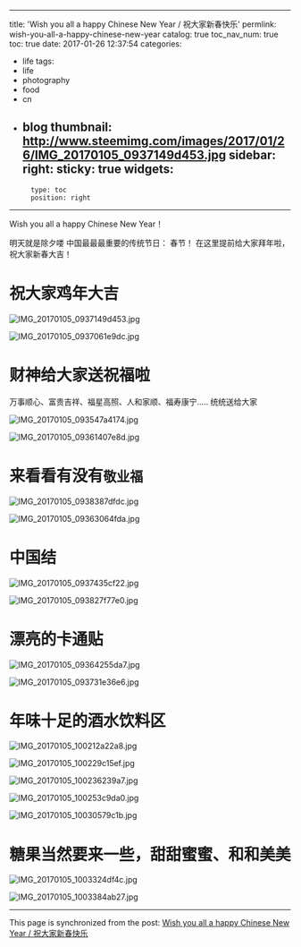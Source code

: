 
---
title: 'Wish you all a happy Chinese New Year  / 祝大家新春快乐'
permlink: wish-you-all-a-happy-chinese-new-year
catalog: true
toc_nav_num: true
toc: true
date: 2017-01-26 12:37:54
categories:
- life
tags:
- life
- photography
- food
- cn
- blog
thumbnail: http://www.steemimg.com/images/2017/01/26/IMG_20170105_0937149d453.jpg
sidebar:
    right:
        sticky: true
widgets:
    -
        type: toc
        position: right
---


Wish you all a happy Chinese New Year！

明天就是除夕喽
中国最最最重要的传统节日： 春节！
在这里提前给大家拜年啦，祝大家新春大吉！

# 祝大家鸡年大吉

![IMG_20170105_0937149d453.jpg](http://www.steemimg.com/images/2017/01/26/IMG_20170105_0937149d453.jpg)

![IMG_20170105_0937061e9dc.jpg](http://www.steemimg.com/images/2017/01/26/IMG_20170105_0937061e9dc.jpg)

# 财神给大家送祝福啦

万事顺心、富贵吉祥、福星高照、人和家顺、福寿康宁..... 统统送给大家

![IMG_20170105_093547a4174.jpg](http://www.steemimg.com/images/2017/01/26/IMG_20170105_093547a4174.jpg)

![IMG_20170105_09361407e8d.jpg](http://www.steemimg.com/images/2017/01/26/IMG_20170105_09361407e8d.jpg)

# 来看看有没有`敬业福`
![IMG_20170105_0938387dfdc.jpg](http://www.steemimg.com/images/2017/01/26/IMG_20170105_0938387dfdc.jpg)

![IMG_20170105_09363064fda.jpg](http://www.steemimg.com/images/2017/01/26/IMG_20170105_09363064fda.jpg)

# 中国结
![IMG_20170105_0937435cf22.jpg](http://www.steemimg.com/images/2017/01/26/IMG_20170105_0937435cf22.jpg)

![IMG_20170105_093827f77e0.jpg](http://www.steemimg.com/images/2017/01/26/IMG_20170105_093827f77e0.jpg)

# 漂亮的卡通贴
![IMG_20170105_09364255da7.jpg](http://www.steemimg.com/images/2017/01/26/IMG_20170105_09364255da7.jpg)

![IMG_20170105_093731e36e6.jpg](http://www.steemimg.com/images/2017/01/26/IMG_20170105_093731e36e6.jpg)

# 年味十足的酒水饮料区

![IMG_20170105_100212a22a8.jpg](http://www.steemimg.com/images/2017/01/26/IMG_20170105_100212a22a8.jpg)

![IMG_20170105_100229c15ef.jpg](http://www.steemimg.com/images/2017/01/26/IMG_20170105_100229c15ef.jpg)

![IMG_20170105_100236239a7.jpg](http://www.steemimg.com/images/2017/01/26/IMG_20170105_100236239a7.jpg)

![IMG_20170105_100253c9da0.jpg](http://www.steemimg.com/images/2017/01/26/IMG_20170105_100253c9da0.jpg)

![IMG_20170105_10030579c1b.jpg](http://www.steemimg.com/images/2017/01/26/IMG_20170105_10030579c1b.jpg)

# 糖果当然要来一些，甜甜蜜蜜、和和美美

![IMG_20170105_1003324df4c.jpg](http://www.steemimg.com/images/2017/01/26/IMG_20170105_1003324df4c.jpg)

![IMG_20170105_1003384ab27.jpg](http://www.steemimg.com/images/2017/01/26/IMG_20170105_1003384ab27.jpg)

- - -

This page is synchronized from the post: [Wish you all a happy Chinese New Year  / 祝大家新春快乐](https://steemit.com/@oflyhigh/wish-you-all-a-happy-chinese-new-year)
